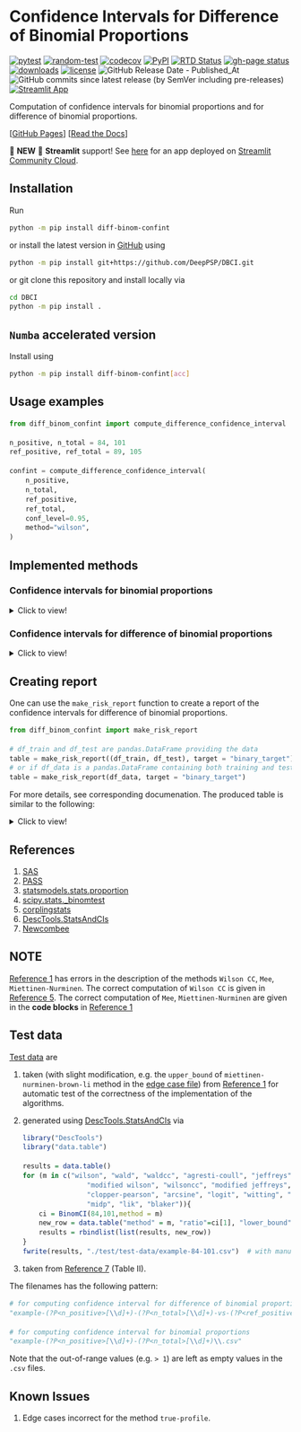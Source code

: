 # Confidence Intervals for Difference of Binomial Proportions

[![pytest](https://github.com/DeepPSP/DBCI/actions/workflows/run-pytest.yml/badge.svg)](https://github.com/DeepPSP/DBCI/actions/workflows/run-pytest.yml)
[![random-test](https://github.com/DeepPSP/DBCI/actions/workflows/random-test.yml/badge.svg)](https://github.com/DeepPSP/DBCI/actions/workflows/random-test.yml)
[![codecov](https://codecov.io/gh/DeepPSP/DBCI/branch/master/graph/badge.svg?token=4IQD228F7L)](https://codecov.io/gh/DeepPSP/DBCI)
[![PyPI](https://img.shields.io/pypi/v/diff-binom-confint?style=flat-square)](https://pypi.org/project/diff-binom-confint/)
[![RTD Status](https://readthedocs.org/projects/dbci/badge/?version=latest)](https://dbci.readthedocs.io/en/latest/?badge=latest)
[![gh-page status](https://github.com/DeepPSP/DBCI/actions/workflows/docs-publish.yml/badge.svg?branch=doc)](https://github.com/DeepPSP/DBCI/actions/workflows/docs-publish.yml)
[![downloads](https://img.shields.io/pypi/dm/diff-binom-confint?style=flat-square)](https://pypistats.org/packages/diff-binom-confint)
[![license](https://img.shields.io/github/license/DeepPSP/DBCI?style=flat-square)](license)
![GitHub Release Date - Published_At](https://img.shields.io/github/release-date/DeepPSP/DBCI)
![GitHub commits since latest release (by SemVer including pre-releases)](https://img.shields.io/github/commits-since/DeepPSP/DBCI/latest)
[![Streamlit App](https://static.streamlit.io/badges/streamlit_badge_black_white.svg)](https://diff-binom-confint.streamlit.app/)

Computation of confidence intervals for binomial proportions and for difference of binomial proportions.

\[[GitHub Pages](https://deeppsp.github.io/DBCI/)\]  \[[Read the Docs](http://dbci.readthedocs.io/)\]

:rocket: **NEW** :rocket: **Streamlit** support! See [here](https://diff-binom-confint.streamlit.app/) for an app deployed on [Streamlit Community Cloud](https://share.streamlit.io/).

## Installation

Run

```bash
python -m pip install diff-binom-confint
```

or install the latest version in [GitHub](https://github.com/DeepPSP/DBCI/) using

```bash
python -m pip install git+https://github.com/DeepPSP/DBCI.git
```

or git clone this repository and install locally via

```bash
cd DBCI
python -m pip install .
```

## `Numba` accelerated version

Install using

```bash
python -m pip install diff-binom-confint[acc]
```

## Usage examples

```python
from diff_binom_confint import compute_difference_confidence_interval

n_positive, n_total = 84, 101
ref_positive, ref_total = 89, 105

confint = compute_difference_confidence_interval(
    n_positive,
    n_total,
    ref_positive,
    ref_total,
    conf_level=0.95,
    method="wilson",
)
```

## Implemented methods

### Confidence intervals for binomial proportions

<details>
<summary>Click to view!</summary>

|   Method (type)   | Implemented        |
|-------------------|--------------------|
| wilson            | :heavy_check_mark: |
| wilson-cc         | :heavy_check_mark: |
| wald              | :heavy_check_mark: |
| wald-cc           | :heavy_check_mark: |
| agresti-coull     | :heavy_check_mark: |
| jeffreys          | :heavy_check_mark: |
| clopper-pearson   | :heavy_check_mark: |
| arcsine           | :heavy_check_mark: |
| logit             | :heavy_check_mark: |
| pratt             | :heavy_check_mark: |
| witting           | :heavy_check_mark: |
| mid-p             | :heavy_check_mark: |
| lik               | :heavy_check_mark: |
| blaker            | :heavy_check_mark: |
| modified-wilson   | :heavy_check_mark: |
| modified-jeffreys | :heavy_check_mark: |

</details>

### Confidence intervals for difference of binomial proportions

<details>
<summary>Click to view!</summary>

|   Method (type)             | Implemented        |
|-----------------------------|--------------------|
| wilson                      | :heavy_check_mark: |
| wilson-cc                   | :heavy_check_mark: |
| wald                        | :heavy_check_mark: |
| wald-cc                     | :heavy_check_mark: |
| haldane                     | :heavy_check_mark: |
| jeffreys-perks              | :heavy_check_mark: |
| mee                         | :heavy_check_mark: |
| miettinen-nurminen          | :heavy_check_mark: |
| true-profile                | :heavy_check_mark: |
| hauck-anderson              | :heavy_check_mark: |
| agresti-caffo               | :heavy_check_mark: |
| carlin-louis                | :heavy_check_mark: |
| brown-li                    | :heavy_check_mark: |
| brown-li-jeffrey            | :heavy_check_mark: |
| miettinen-nurminen-brown-li | :heavy_check_mark: |
| exact                       | :x:                |
| mid-p                       | :x:                |
| santner-snell               | :x:                |
| chan-zhang                  | :x:                |
| agresti-min                 | :x:                |
| wang                        | :heavy_check_mark: |
| pradhan-banerjee            | :x:                |

</details>

## Creating report

One can use the `make_risk_report` function to create a report of the confidence intervals for difference of binomial proportions.

```python
from diff_binom_confint import make_risk_report

# df_train and df_test are pandas.DataFrame providing the data
table = make_risk_report((df_train, df_test), target = "binary_target")
# or if df_data is a pandas.DataFrame containing both training and testing data
table = make_risk_report(df_data, target = "binary_target")
```
For more details, see corresponding documenation. The produced table is similar to the following:

<details>
<summary>Click to view!</summary>

![risk report](docs/source/_static/images/risk-report-example.png)

</details>

## References

1. <a name="ref1"></a> [SAS](https://www.lexjansen.com/wuss/2016/127_Final_Paper_PDF.pdf)
2. <a name="ref2"></a> [PASS](https://ncss-wpengine.netdna-ssl.com/wp-content/themes/ncss/pdf/Procedures/PASS/Confidence_Intervals_for_the_Difference_Between_Two_Proportions.pdf)
3. <a name="ref3"></a> [statsmodels.stats.proportion](https://www.statsmodels.org/devel/_modules/statsmodels/stats/proportion.html)
4. <a name="ref4"></a> [scipy.stats._binomtest](https://github.com/scipy/scipy/blob/main/scipy/stats/_binomtest.py)
5. <a name="ref5"></a> [corplingstats](https://corplingstats.wordpress.com/2019/04/27/correcting-for-continuity/)
6. <a name="ref6"></a> [DescTools.StatsAndCIs](https://github.com/AndriSignorell/DescTools/blob/master/R/StatsAndCIs.r)
7. <a name="ref7"></a> [Newcombee](https://onlinelibrary.wiley.com/doi/10.1002/(SICI)1097-0258(19980430)17:8%3C873::AID-SIM779%3E3.0.CO;2-I)

## NOTE

[Reference 1](#ref1) has errors in the description of the methods `Wilson CC`, `Mee`, `Miettinen-Nurminen`.
The correct computation of `Wilson CC` is given in [Reference 5](#ref5).
The correct computation of `Mee`, `Miettinen-Nurminen` are given in the **code blocks** in [Reference 1](#ref1)

## Test data

[Test data](test/test-data/) are

1. taken (with slight modification, e.g. the `upper_bound` of `miettinen-nurminen-brown-li` method in the [edge case file](test/test-data/example-10-10-vs-0-20.csv)) from [Reference 1](#ref1) for automatic test of the correctness of the implementation of the algorithms.
2. generated using [DescTools.StatsAndCIs](#ref6) via

    ```R
    library("DescTools")
    library("data.table")

    results = data.table()
    for (m in c("wilson", "wald", "waldcc", "agresti-coull", "jeffreys",
                    "modified wilson", "wilsoncc", "modified jeffreys",
                    "clopper-pearson", "arcsine", "logit", "witting", "pratt",
                    "midp", "lik", "blaker")){
        ci = BinomCI(84,101,method = m)
        new_row = data.table("method" = m, "ratio"=ci[1], "lower_bound" = ci[2], "upper_bound" = ci[3])
        results = rbindlist(list(results, new_row))
    }
    fwrite(results, "./test/test-data/example-84-101.csv")  # with manual slight adjustment of method names
    ```

3. taken from [Reference 7](#ref7) (Table II).

The filenames has the following pattern:

```python
# for computing confidence interval for difference of binomial proportions
"example-(?P<n_positive>[\\d]+)-(?P<n_total>[\\d]+)-vs-(?P<ref_positive>[\\d]+)-(?P<ref_total>[\\d]+)\\.csv"

# for computing confidence interval for binomial proportions
"example-(?P<n_positive>[\\d]+)-(?P<n_total>[\\d]+)\\.csv"
```

Note that the out-of-range values (e.g. `> 1`) are left as empty values in the `.csv` files.

## Known Issues

1. Edge cases incorrect for the method `true-profile`.
